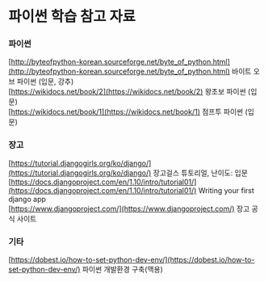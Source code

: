 # 파이썬 학습 참고 자료

### 파이썬
[http://byteofpython-korean.sourceforge.net/byte_of_python.html](http://byteofpython-korean.sourceforge.net/byte_of_python.html) 바이트 오브 파이썬 (입문, 강추)<br>
[https://wikidocs.net/book/2](https://wikidocs.net/book/2) 왕초보 파이썬 (입문)<br>
[https://wikidocs.net/book/1](https://wikidocs.net/book/1) 점프투 파이썬 (입문)<br>

### 장고
[https://tutorial.djangogirls.org/ko/django/](https://tutorial.djangogirls.org/ko/django/) 장고걸스 튜토리얼, 난이도: 입문<br>
[https://docs.djangoproject.com/en/1.10/intro/tutorial01/](https://docs.djangoproject.com/en/1.10/intro/tutorial01/) Writing your first django app<br>
[https://www.djangoproject.com/](https://www.djangoproject.com/) 장고 공식 사이트<br>

### 기타
[https://dobest.io/how-to-set-python-dev-env/](https://dobest.io/how-to-set-python-dev-env/) 파이썬 개발환경 구축(맥용) 